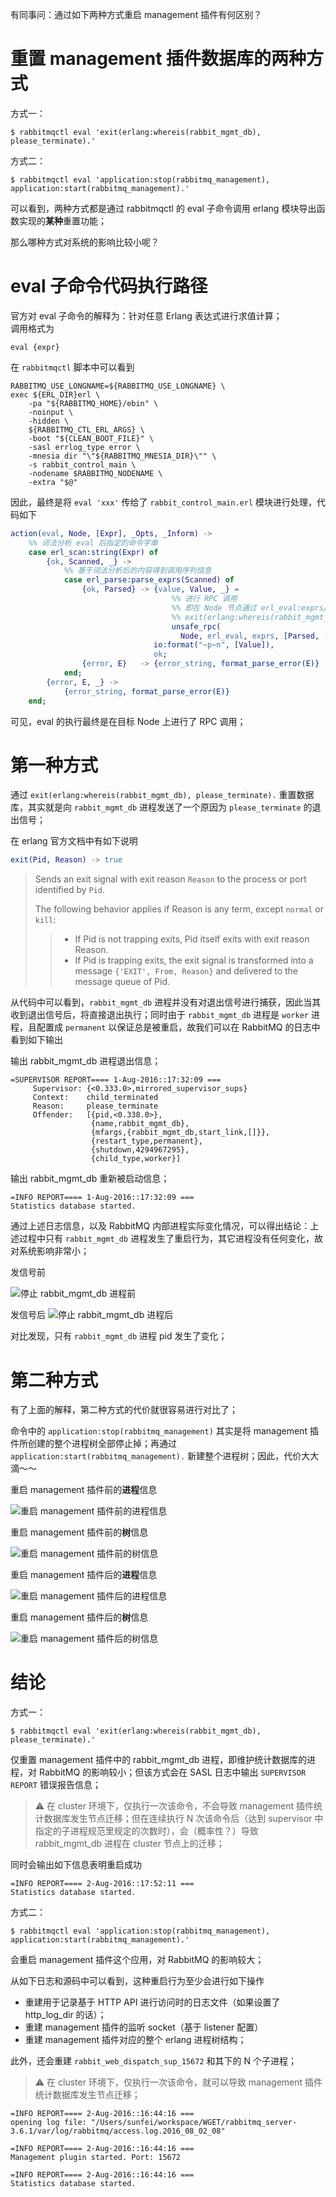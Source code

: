 

有同事问：通过如下两种方式重启 management 插件有何区别？

# 重置 management 插件数据库的两种方式

方式一：
```shell
$ rabbitmqctl eval 'exit(erlang:whereis(rabbit_mgmt_db), please_terminate).'
```

方式二：
```shell
$ rabbitmqctl eval 'application:stop(rabbitmq_management), application:start(rabbitmq_management).'
```

可以看到，两种方式都是通过 rabbitmqctl 的 eval 子命令调用 erlang 模块导出函数实现的**某种**重置功能；

那么哪种方式对系统的影响比较小呢？

# eval 子命令代码执行路径

官方对 eval 子命令的解释为：针对任意 Erlang 表达式进行求值计算；    
调用格式为
```shell
eval {expr}
```

在 `rabbitmqctl` 脚本中可以看到
```shell
RABBITMQ_USE_LONGNAME=${RABBITMQ_USE_LONGNAME} \
exec ${ERL_DIR}erl \
    -pa "${RABBITMQ_HOME}/ebin" \
    -noinput \
    -hidden \
    ${RABBITMQ_CTL_ERL_ARGS} \
    -boot "${CLEAN_BOOT_FILE}" \
    -sasl errlog_type error \
    -mnesia dir "\"${RABBITMQ_MNESIA_DIR}\"" \
    -s rabbit_control_main \
    -nodename $RABBITMQ_NODENAME \
    -extra "$@"
```

因此，最终是将 `eval 'xxx'` 传给了 `rabbit_control_main.erl` 模块进行处理，代码如下

```erlang
action(eval, Node, [Expr], _Opts, _Inform) ->
	%% 词法分析 eval 后指定的命令字串
    case erl_scan:string(Expr) of
        {ok, Scanned, _} ->
	        %% 基于词法分析后的内容得到调用序列信息
            case erl_parse:parse_exprs(Scanned) of
                {ok, Parsed} -> {value, Value, _} =
					                %% 进行 RPC 调用
					                %% 即在 Node 节点通过 erl_eval:exprs/1 执行
					                %% exit(erlang:whereis(rabbit_mgmt_db), please_terminate).
                                    unsafe_rpc(
                                      Node, erl_eval, exprs, [Parsed, []]), 
                                io:format("~p~n", [Value]),
                                ok;
                {error, E}   -> {error_string, format_parse_error(E)}
            end;
        {error, E, _} ->
            {error_string, format_parse_error(E)}
    end;
```

可见，eval 的执行最终是在目标 Node 上进行了 RPC 调用；

# 第一种方式

通过 `exit(erlang:whereis(rabbit_mgmt_db), please_terminate).` 重置数据库，其实就是向 `rabbit_mgmt_db` 进程发送了一个原因为 `please_terminate` 的退出信号；

在 erlang 官方文档中有如下说明

```erlang
exit(Pid, Reason) -> true
```

> Sends an exit signal with exit reason `Reason` to the process or port identified by `Pid`.
> 
> The following behavior applies if Reason is any term, except `normal` or `kill`:
>> - If Pid is not trapping exits, Pid itself exits with exit reason Reason.
>> - If Pid is trapping exits, the exit signal is transformed into a message `{'EXIT', From, Reason}` and delivered to the message queue of Pid.

从代码中可以看到，`rabbit_mgmt_db` 进程并没有对退出信号进行捕获，因此当其收到退出信号后，将直接退出执行；同时由于 `rabbit_mgmt_db` 进程是 `worker` 进程，且配置成 `permanent` 以保证总是被重启，故我们可以在 RabbitMQ 的日志中看到如下输出

输出 rabbit_mgmt_db 进程退出信息；
```shell
=SUPERVISOR REPORT==== 1-Aug-2016::17:32:09 ===
     Supervisor: {<0.333.0>,mirrored_supervisor_sups}
     Context:    child_terminated
     Reason:     please_terminate
     Offender:   [{pid,<0.338.0>},
                  {name,rabbit_mgmt_db},
                  {mfargs,{rabbit_mgmt_db,start_link,[]}},
                  {restart_type,permanent},
                  {shutdown,4294967295},
                  {child_type,worker}]
```

输出 rabbit_mgmt_db 重新被启动信息；
```shell
=INFO REPORT==== 1-Aug-2016::17:32:09 ===
Statistics database started.
```

通过上述日志信息，以及 RabbitMQ 内部进程实际变化情况，可以得出结论：上述过程中只有 `rabbit_mgmt_db` 进程发生了重启行为，其它进程没有任何变化，故对系统影响非常小；

发信号前

![停止 rabbit_mgmt_db 进程前](https://raw.githubusercontent.com/moooofly/ImageCache/master/Pictures/%E4%BB%85%E5%81%9C%E6%AD%A2rabbit_mgmt_db%E7%9A%84%E6%96%B9%E5%BC%8F_1.png "停止 rabbit_mgmt_db 进程前")

发信号后
![停止 rabbit_mgmt_db 进程后](https://raw.githubusercontent.com/moooofly/ImageCache/master/Pictures/%E4%BB%85%E5%81%9C%E6%AD%A2rabbit_mgmt_db%E7%9A%84%E6%96%B9%E5%BC%8F_2.png "停止 rabbit_mgmt_db 进程后")

对比发现，只有 `rabbit_mgmt_db` 进程 pid 发生了变化；

# 第二种方式

有了上面的解释，第二种方式的代价就很容易进行对比了；

命令中的 `application:stop(rabbitmq_management)` 其实是将 management 插件所创建的整个进程树全部停止掉；再通过 `application:start(rabbitmq_management).` 新建整个进程树；因此，代价大大滴～～

重启 management 插件前的**进程**信息

![重启 management 插件前的进程信息](https://raw.githubusercontent.com/moooofly/ImageCache/master/Pictures/%E9%87%8D%E5%90%AFmanagement%E6%8F%92%E4%BB%B6%E5%89%8D%E7%9A%84%E8%BF%9B%E7%A8%8B%E4%BF%A1%E6%81%AF.png "重启 management 插件前的进程信息")

重启 management 插件前的**树**信息

![重启 management 插件前的树信息](https://raw.githubusercontent.com/moooofly/ImageCache/master/Pictures/%E9%87%8D%E5%90%AFmanagement%E6%8F%92%E4%BB%B6%E5%89%8D%E7%9A%84%E6%A0%91%E4%BF%A1%E6%81%AF.png "重启 management 插件前的树信息")


重启 management 插件后的**进程**信息

![重启 management 插件后的进程信息](https://raw.githubusercontent.com/moooofly/ImageCache/master/Pictures/%E9%87%8D%E5%90%AFmanagement%E6%8F%92%E4%BB%B6%E5%90%8E%E7%9A%84%E8%BF%9B%E7%A8%8B%E4%BF%A1%E6%81%AF.png "重启 management 插件后的进程信息")

重启 management 插件后的**树**信息

![重启 management 插件后的树信息](https://raw.githubusercontent.com/moooofly/ImageCache/master/Pictures/%E9%87%8D%E5%90%AFmanagement%E6%8F%92%E4%BB%B6%E5%90%8E%E7%9A%84%E6%A0%91%E4%BF%A1%E6%81%AF.png "重启 management 插件后的树信息")


# 结论


方式一：
```shell
$ rabbitmqctl eval 'exit(erlang:whereis(rabbit_mgmt_db), please_terminate).'
```

仅重置 management 插件中的 rabbit_mgmt_db 进程，即维护统计数据库的进程，对 RabbitMQ 的影响较小；但该方式会在 SASL 日志中输出 `SUPERVISOR REPORT` 错误报告信息；

> ⚠️ 在 cluster 环境下，仅执行一次该命令，不会导致 management 插件统计数据库发生节点迁移；但在连续执行 N 次该命令后（达到 supervisor 中指定的子进程规范里规定的次数时），会（概率性？）导致 rabbit_mgmt_db 进程在 cluster 节点上的迁移；

同时会输出如下信息表明重启成功
```shell
=INFO REPORT==== 2-Aug-2016::17:52:11 ===
Statistics database started.
```


方式二：
```shell
$ rabbitmqctl eval 'application:stop(rabbitmq_management), application:start(rabbitmq_management).'
```

会重启 management 插件这个应用，对 RabbitMQ 的影响较大；

从如下日志和源码中可以看到，这种重启行为至少会进行如下操作
- 重建用于记录基于 HTTP API 进行访问时的日志文件（如果设置了 http_log_dir 的话）；
- 重建 management 插件的监听 socket（基于 listener 配置） 
- 重建 management 插件对应的整个 erlang 进程树结构；

此外，还会重建 `rabbit_web_dispatch_sup_15672` 和其下的 N 个子进程；

> ⚠️ 在 cluster 环境下，仅执行一次该命令，就可以导致 management 插件统计数据库发生节点迁移；

```shell
=INFO REPORT==== 2-Aug-2016::16:44:16 ===
opening log file: "/Users/sunfei/workspace/WGET/rabbitmq_server-3.6.1/var/log/rabbitmq/access.log.2016_08_02_08"

=INFO REPORT==== 2-Aug-2016::16:44:16 ===
Management plugin started. Port: 15672

=INFO REPORT==== 2-Aug-2016::16:44:16 ===
Statistics database started.
```